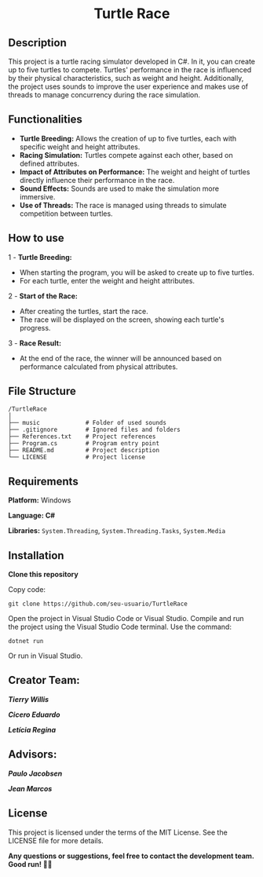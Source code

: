 <h1 align="center"> Turtle Race </h1>

## Description
This project is a turtle racing simulator developed in C#. In it, you can create up to five turtles to compete. Turtles' performance in the race is influenced by their physical characteristics, such as weight and height. Additionally, the project uses sounds to improve the user experience and makes use of threads to manage concurrency during the race simulation.

## Functionalities
- **Turtle Breeding:** Allows the creation of up to five turtles, each with specific weight and height attributes.
- **Racing Simulation:** Turtles compete against each other, based on defined attributes.
- **Impact of Attributes on Performance:** The weight and height of turtles directly influence their performance in the race.
- **Sound Effects:** Sounds are used to make the simulation more immersive.
- **Use of Threads:** The race is managed using threads to simulate competition between turtles.


## How to use
1 - **Turtle Breeding:**
- When starting the program, you will be asked to create up to five turtles.
- For each turtle, enter the weight and height attributes.

2 - **Start of the Race:**
- After creating the turtles, start the race.
- The race will be displayed on the screen, showing each turtle's progress.

3 - **Race Result:**
- At the end of the race, the winner will be announced based on performance calculated from physical attributes.

## File Structure
```
/TurtleRace
│
├── music             # Folder of used sounds
├── .gitignore        # Ignored files and folders
├── References.txt    # Project references
├── Program.cs        # Program entry point
├── README.md         # Project description
└── LICENSE           # Project license
```

## Requirements
**Platform:** Windows

**Language: C#**

**Libraries:** ```System.Threading```, ```System.Threading.Tasks```, ```System.Media```

## Installation

**Clone this repository**

Copy code:
```
git clone https://github.com/seu-usuario/TurtleRace
```
Open the project in Visual Studio Code or Visual Studio.
Compile and run the project using the Visual Studio Code terminal.
Use the command:
```
dotnet run
```
Or run in Visual Studio.

## Creator Team:

***Tierry Willis***

***Cicero Eduardo***

***Letícia Regina***

## Advisors:

***Paulo Jacobsen***

***Jean Marcos***


## License
This project is licensed under the terms of the MIT License. See the LICENSE file for more details.


**Any questions or suggestions, feel free to contact the development team. Good run! 🐢🏁**
